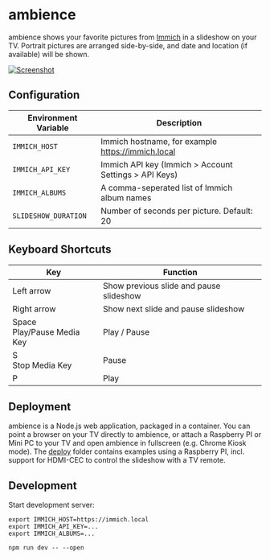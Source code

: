 # ambience

ambience shows your favorite pictures from [Immich](https://immich.app/) in a slideshow on your TV.
Portrait pictures are arranged side-by-side, and date and location (if available) will be shown.

[![Screenshot](deploy/example.png)](deploy/example.png)

## Configuration

| Environment Variable | Description                                           |
| -------------------- | ----------------------------------------------------- |
| `IMMICH_HOST`        | Immich hostname, for example https://immich.local     |
| `IMMICH_API_KEY`     | Immich API key (Immich > Account Settings > API Keys) |
| `IMMICH_ALBUMS`      | A comma-seperated list of Immich album names          |
| `SLIDESHOW_DURATION` | Number of seconds per picture. Default: 20            |

## Keyboard Shortcuts

| Key                           | Function                                |
| ----------------------------- | --------------------------------------- |
| Left arrow                    | Show previous slide and pause slideshow |
| Right arrow                   | Show next slide and pause slideshow     |
| Space<br>Play/Pause Media Key | Play / Pause                            |
| S<br>Stop Media Key           | Pause                                   |
| P                             | Play                                    |

## Deployment

ambience is a Node.js web application, packaged in a container.
You can point a browser on your TV directly to ambience, or attach a Raspberry PI or Mini PC to your TV and open ambience in fullscreen (e.g. Chrome Kiosk mode).
The [deploy](deploy/) folder contains examples using a Raspberry PI, incl. support for HDMI-CEC to control the slideshow with a TV remote.


## Development

Start development server:
```
export IMMICH_HOST=https://immich.local
export IMMICH_API_KEY=...
export IMMICH_ALBUMS=...

npm run dev -- --open
```
